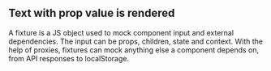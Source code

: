## Text with prop value is rendered

A fixture is a JS object used to mock component input and external dependencies. The input can be props, children, state and context. With the help of proxies, fixtures can mock anything else a component depends on, from API responses to localStorage.

